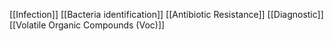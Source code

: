 [[Infection]]
[[Bacteria identification]]
[[Antibiotic Resistance]]
[[Diagnostic]]
[[Volatile Organic Compounds (Voc)]]
